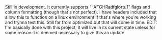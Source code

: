 Still in development. It currently supports "-AFGHRadfglortu1" flags and column formatting (though that's not perfect). I have headers included that allow this to function on a linux environment if that's where you're working and trynna test this. Still far from optimized but that will come in time.
EDIT: I'm basically done with this project, it will live in its current state unless for some reason it is deemed necessary to give this an update
